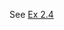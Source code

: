 See [Ex 2.4](https://github.com/Asadbek-Rakhmonov/books/blob/d48305f09758a38521053f8530a45a0896a071d9/cpp/cpp_primer/ch2/2.4.cpp)